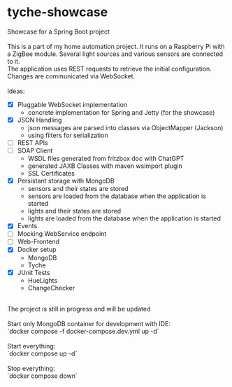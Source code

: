 # tyche-showcase
Showcase for a Spring Boot project<br />
<br />
This is a part of my home automation project. It runs on a Raspberry Pi with a ZigBee module. Several light sources and various sensors are connected to it.<br />
The application uses REST requests to retrieve the initial configuration. Changes are communicated via WebSocket.<br />
<br />
Ideas:<br />
* [x] Pluggable WebSocket implementation
  - concrete implementation for Spring and Jetty (for the showcase)
* [x] JSON Handling
  - json messages are parsed into classes via ObjectMapper (Jackson)
  - using filters for serialization
* [ ] REST APIs
* [ ] SOAP Client
  - WSDL files generated from fritzbox doc with ChatGPT
  - generated JAXB Classes with maven wsimport plugin
  - SSL Certificates
* [x] Persistant storage with MongoDB
  - sensors and their states are stored
  - sensors are loaded from the database when the application is started
  - lights and their states are stored
  - lights are loaded from the database when the application is started
* [x] Events
* [ ] Mocking WebService endpoint
* [ ] Web-Frontend
* [x] Docker setup
  - MongoDB
  - Tyche
* [x] JUnit Tests
  - HueLights
  - ChangeChecker

<br />
The project is still in progress and will be updated<br />
<br />
Start only MongoDB container for development with IDE:<br />
`docker compose -f docker-compose.dev.yml up -d`<br />
<br />
Start everything:<br /> 
`docker compose up -d`<br />
<br />
Stop everything:<br />
`docker compose down`
